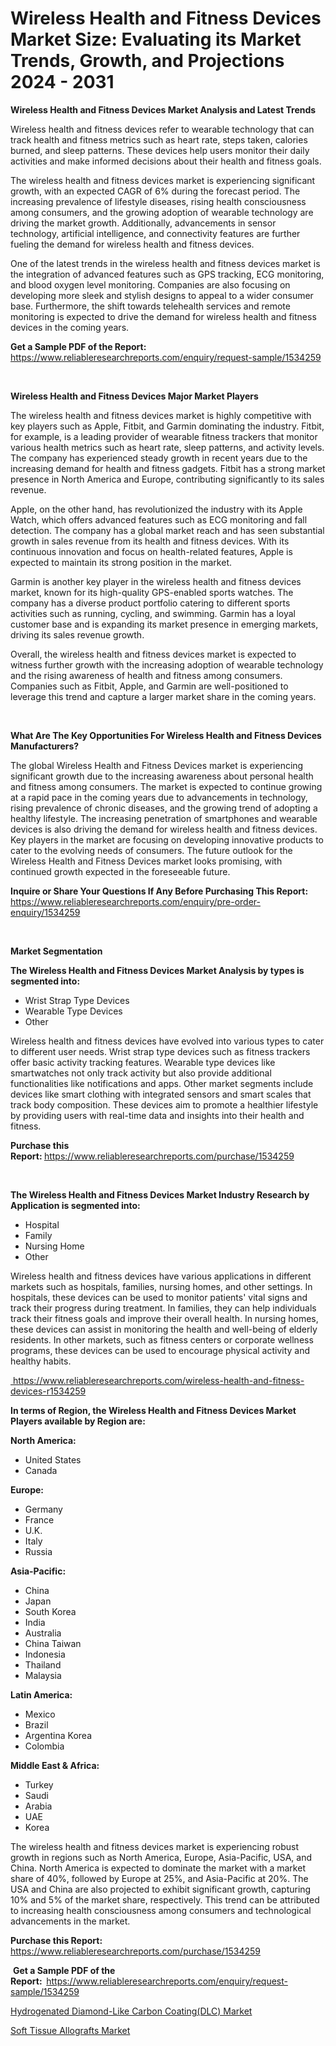 <p><h1>Wireless Health and Fitness Devices Market Size: Evaluating its Market Trends, Growth, and Projections 2024 - 2031</h1></p><p><strong>Wireless Health and Fitness Devices Market Analysis and Latest Trends</strong></p>
<p><p>Wireless health and fitness devices refer to wearable technology that can track health and fitness metrics such as heart rate, steps taken, calories burned, and sleep patterns. These devices help users monitor their daily activities and make informed decisions about their health and fitness goals.</p><p>The wireless health and fitness devices market is experiencing significant growth, with an expected CAGR of 6% during the forecast period. The increasing prevalence of lifestyle diseases, rising health consciousness among consumers, and the growing adoption of wearable technology are driving the market growth. Additionally, advancements in sensor technology, artificial intelligence, and connectivity features are further fueling the demand for wireless health and fitness devices.</p><p>One of the latest trends in the wireless health and fitness devices market is the integration of advanced features such as GPS tracking, ECG monitoring, and blood oxygen level monitoring. Companies are also focusing on developing more sleek and stylish designs to appeal to a wider consumer base. Furthermore, the shift towards telehealth services and remote monitoring is expected to drive the demand for wireless health and fitness devices in the coming years.</p></p>
<p><strong>Get a Sample PDF of the Report:&nbsp;</strong> <a href="https://www.reliableresearchreports.com/enquiry/request-sample/1534259">https://www.reliableresearchreports.com/enquiry/request-sample/1534259</a></p>
<p>&nbsp;</p>
<p><strong>Wireless Health and Fitness Devices Major Market Players</strong></p>
<p><p>The wireless health and fitness devices market is highly competitive with key players such as Apple, Fitbit, and Garmin dominating the industry. Fitbit, for example, is a leading provider of wearable fitness trackers that monitor various health metrics such as heart rate, sleep patterns, and activity levels. The company has experienced steady growth in recent years due to the increasing demand for health and fitness gadgets. Fitbit has a strong market presence in North America and Europe, contributing significantly to its sales revenue.</p><p>Apple, on the other hand, has revolutionized the industry with its Apple Watch, which offers advanced features such as ECG monitoring and fall detection. The company has a global market reach and has seen substantial growth in sales revenue from its health and fitness devices. With its continuous innovation and focus on health-related features, Apple is expected to maintain its strong position in the market.</p><p>Garmin is another key player in the wireless health and fitness devices market, known for its high-quality GPS-enabled sports watches. The company has a diverse product portfolio catering to different sports activities such as running, cycling, and swimming. Garmin has a loyal customer base and is expanding its market presence in emerging markets, driving its sales revenue growth.</p><p>Overall, the wireless health and fitness devices market is expected to witness further growth with the increasing adoption of wearable technology and the rising awareness of health and fitness among consumers. Companies such as Fitbit, Apple, and Garmin are well-positioned to leverage this trend and capture a larger market share in the coming years.</p></p>
<p>&nbsp;</p>
<p><strong>What Are The Key Opportunities For Wireless Health and Fitness Devices Manufacturers?</strong></p>
<p><p>The global Wireless Health and Fitness Devices market is experiencing significant growth due to the increasing awareness about personal health and fitness among consumers. The market is expected to continue growing at a rapid pace in the coming years due to advancements in technology, rising prevalence of chronic diseases, and the growing trend of adopting a healthy lifestyle. The increasing penetration of smartphones and wearable devices is also driving the demand for wireless health and fitness devices. Key players in the market are focusing on developing innovative products to cater to the evolving needs of consumers. The future outlook for the Wireless Health and Fitness Devices market looks promising, with continued growth expected in the foreseeable future.</p></p>
<p><strong>Inquire or Share Your Questions If Any Before Purchasing This Report:</strong> <a href="https://www.reliableresearchreports.com/enquiry/pre-order-enquiry/1534259">https://www.reliableresearchreports.com/enquiry/pre-order-enquiry/1534259</a></p>
<p>&nbsp;</p>
<p><strong>Market Segmentation</strong></p>
<p><strong>The Wireless Health and Fitness Devices Market Analysis by types is segmented into:</strong></p>
<p><ul><li>Wrist Strap Type Devices</li><li>Wearable Type Devices</li><li>Other</li></ul></p>
<p><p>Wireless health and fitness devices have evolved into various types to cater to different user needs. Wrist strap type devices such as fitness trackers offer basic activity tracking features. Wearable type devices like smartwatches not only track activity but also provide additional functionalities like notifications and apps. Other market segments include devices like smart clothing with integrated sensors and smart scales that track body composition. These devices aim to promote a healthier lifestyle by providing users with real-time data and insights into their health and fitness.</p></p>
<p><strong>Purchase this Report:&nbsp;</strong><a href="https://www.reliableresearchreports.com/purchase/1534259">https://www.reliableresearchreports.com/purchase/1534259</a></p>
<p>&nbsp;</p>
<p><strong>The Wireless Health and Fitness Devices Market Industry Research by Application is segmented into:</strong></p>
<p><ul><li>Hospital</li><li>Family</li><li>Nursing Home</li><li>Other</li></ul></p>
<p><p>Wireless health and fitness devices have various applications in different markets such as hospitals, families, nursing homes, and other settings. In hospitals, these devices can be used to monitor patients' vital signs and track their progress during treatment. In families, they can help individuals track their fitness goals and improve their overall health. In nursing homes, these devices can assist in monitoring the health and well-being of elderly residents. In other markets, such as fitness centers or corporate wellness programs, these devices can be used to encourage physical activity and healthy habits.</p></p>
<p><a href="https://www.reliableresearchreports.com/wireless-health-and-fitness-devices-r1534259">&nbsp;https://www.reliableresearchreports.com/wireless-health-and-fitness-devices-r1534259</a></p>
<p><strong>In terms of Region, the Wireless Health and Fitness Devices Market Players available by Region are:</strong></p>
<p>
    <p> <strong> North America: </strong>
        <ul>
            <li>United States</li>
            <li>Canada</li>
        </ul>
        </p> 
    <p> <strong> Europe: </strong>
        <ul>
            <li>Germany</li>
            <li>France</li>
            <li>U.K.</li>
            <li>Italy</li>
            <li>Russia</li>
        </ul>
        </p> 
    <p> <strong> Asia-Pacific: </strong>
        <ul>
            <li>China</li>
            <li>Japan</li>
            <li>South Korea</li>
            <li>India</li>
            <li>Australia</li>
            <li>China Taiwan</li>
            <li>Indonesia</li>
            <li>Thailand</li>
            <li>Malaysia</li>
        </ul>
        </p> 
    <p> <strong> Latin America: </strong>
        <ul>
            <li>Mexico</li>
            <li>Brazil</li>
            <li>Argentina Korea</li>
            <li>Colombia</li>
        </ul>
        </p> 
    <p> <strong> Middle East & Africa: </strong>
        <ul>
            <li>Turkey</li>
            <li>Saudi</li>
            <li>Arabia</li>
            <li>UAE</li>
            <li>Korea</li>
        </ul>
    </p>
    </p>
<p><p>The wireless health and fitness devices market is experiencing robust growth in regions such as North America, Europe, Asia-Pacific, USA, and China. North America is expected to dominate the market with a market share of 40%, followed by Europe at 25%, and Asia-Pacific at 20%. The USA and China are also projected to exhibit significant growth, capturing 10% and 5% of the market share, respectively. This trend can be attributed to increasing health consciousness among consumers and technological advancements in the market.</p></p>
<p><strong>Purchase this Report: </strong><a href="https://www.reliableresearchreports.com/purchase/1534259">https://www.reliableresearchreports.com/purchase/1534259</a></p>
<p>&nbsp;<strong>Get a Sample PDF of the Report:&nbsp;&nbsp;</strong><a href="https://www.reliableresearchreports.com/enquiry/request-sample/1534259">https://www.reliableresearchreports.com/enquiry/request-sample/1534259</a></p>
<p><strong></strong></p>
<p><p><a href="https://issuu.com/reportprime-2/docs/hydrogenated-diamond-like-carbon-coatingdlc-market">Hydrogenated Diamond-Like Carbon Coating(DLC) Market</a></p><p><a href="https://github.com/RoccoManning/Market-Research-Report-List-4/blob/main/soft-tissue-allografts-market.md">Soft Tissue Allografts Market</a></p></p>